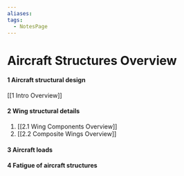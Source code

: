 ```yaml
---
aliases: 
tags:
  - NotesPage
---
```


# Aircraft Structures Overview


#### 1 Aircraft structural design

[[1 Intro Overview]]

#### 2 Wing structural details

1) [[2.1 Wing Components Overview]]
2) [[2.2 Composite Wings Overview]]

#### 3 Aircraft loads

#### 4 Fatigue of aircraft structures
